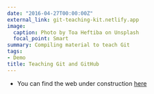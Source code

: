 ```yaml
---
date: "2016-04-27T00:00:00Z"
external_link: git-teaching-kit.netlify.app
image:
  caption: Photo by Toa Heftiba on Unsplash
  focal_point: Smart
summary: Compiling material to teach Git
tags:
- Demo
title: Teaching Git and GitHub
---
```



- You can find the web under construction [here](git-teaching-kit.netlify.app)
